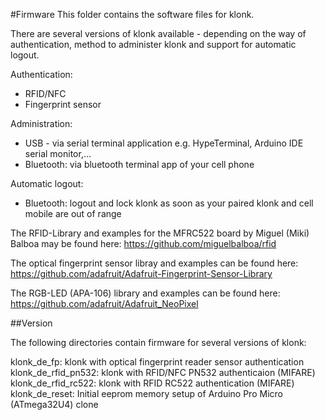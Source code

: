 #Firmware
This folder contains the software files for klonk.

There are several versions of klonk available - depending on the way of authentication, method to administer klonk and support for automatic logout.

Authentication:
- RFID/NFC
- Fingerprint sensor

Administration:
- USB - via serial terminal application e.g. HypeTerminal, Arduino IDE serial monitor,...
- Bluetooth: via bluetooth terminal app of your cell phone

Automatic logout:
- Bluetooth: logout and lock klonk as soon as your paired klonk and cell mobile are out of range


The RFID-Library and examples for the MFRC522 board by Miguel (Miki) Balboa may be found here:
https://github.com/miguelbalboa/rfid

The optical fingerprint sensor libray and examples can be found here:
https://github.com/adafruit/Adafruit-Fingerprint-Sensor-Library

The RGB-LED (APA-106) library and examples can be found here:
https://github.com/adafruit/Adafruit_NeoPixel

##Version

The following directories contain firmware for several versions of klonk:

klonk_de_fp: klonk with optical fingerprint reader sensor authentication
klonk_de_rfid_pn532: klonk with RFID/NFC PN532 authenticaion (MIFARE)
klonk_de_rfid_rc522: klonk with RFID RC522 authentication (MIFARE)
klonk_de_reset: Initial eeprom memory setup of Arduino Pro Micro (ATmega32U4) clone
